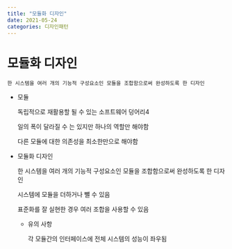 ```yaml
---
title: "모듈화 디자인"
date: 2021-05-24
categories: 디자인패턴
---
```


# 모듈화 디자인

    한 시스템을 여러 개의 기능적 구성요소인 모듈을 조합함으로써 완성하도록 한 디자인

- 모듈

  독립적으로 재활용할 될 수 있는 소프트웨어 덩어리4

  일의 폭이 달라질 수 는 있지만 하나의 역할만 해야함

  다른 모듈에 대한 의존성을 최소한만으로 해야함

- 모듈화 디자인

  한 시스템을 여러 개의 기능적 구성요소인 모듈을 조합함으로써 완성하도록 한 디자인

  시스템에 모듈을 더하거나 뺄 수 있음

  표준화를 잘 실현한 경우 여러 조합을 사용할 수 있음

  - 유의 사항

    각 모듈간의 인터페이스에 전체 시스템의 성능이 좌우됨
